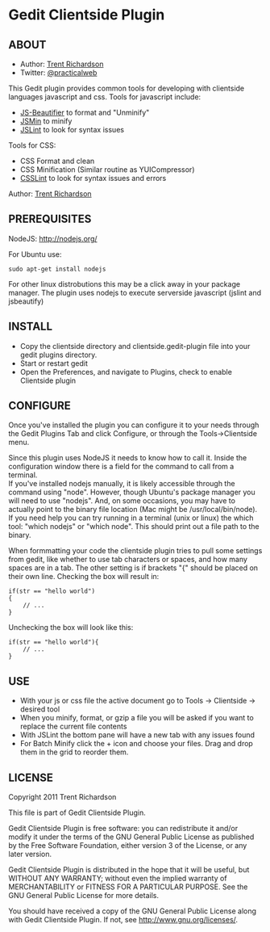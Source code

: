 Gedit Clientside Plugin
=======================

ABOUT
-----

- Author: [Trent Richardson](http://trentrichardson.com)
- Twitter: [@practicalweb](http://twitter.com/practicalweb)

This Gedit plugin provides common tools for developing with clientside languages 
javascript and css. Tools for javascript include:

- [JS-Beautifier](http://jsbeautifier.org/) to format and "Unminify"
- [JSMin](http://www.crockford.com/javascript/jsmin.html) to minify
- [JSLint](http://www.jslint.com/) to look for syntax issues

Tools for CSS:

- CSS Format and clean
- CSS Minification (Similar routine as YUICompressor)
- [CSSLint](https://github.com/stubbornella/csslint) to look for syntax issues and errors

Author: [Trent Richardson](http://trentrichardson.com)

PREREQUISITES
-------------
NodeJS: <http://nodejs.org/>

For Ubuntu use: 

	sudo apt-get install nodejs

For other linux distrobutions this may be a click away in your package manager. 
The plugin uses nodejs to execute serverside javascript (jslint and jsbeautify)


INSTALL
-------

- Copy the clientside directory and clientside.gedit-plugin file into your gedit plugins directory.
- Start or restart gedit
- Open the Preferences, and navigate to Plugins, check to enable Clientside plugin

CONFIGURE
---------
Once you've installed the plugin you can configure it to your needs through the Gedit Plugins Tab and click Configure, or through the Tools->Clientside menu.

Since this plugin uses NodeJS it needs to know how to call it.  Inside the configuration window there is a field for the command to call from a terminal.  
If you've installed nodejs manually, it is likely accessible through the command using "node".  However, though Ubuntu's package manager you will need to 
use "nodejs".  And, on some occasions, you may have to actually point to the binary file location (Mac might be /usr/local/bin/node).  If you need help you 
can try running in a terminal (unix or linux) the which tool: "which nodejs" or "which node".  This should print out a file path to the binary.

When formmatting your code the clientside plugin tries to pull some settings from gedit, like whether to use tab characters or spaces, and how many spaces are 
in a tab. The other setting is if brackets "{" should be placed on their own line.  Checking the box will result in:

	if(str == "hello world")
	{
		// ...
	}

Unchecking the box will look like this:

	if(str == "hello world"){
		// ...
	}

USE
---

- With your js or css file the active document go to Tools -> Clientside -> desired tool
- When you minify, format, or gzip a file you will be asked if you want to replace the current file contents
- With JSLint the bottom pane will have a new tab with any issues found
- For Batch Minify click the + icon and choose your files.  Drag and drop them in the grid to reorder them.

LICENSE
-------
Copyright 2011 Trent Richardson

This file is part of Gedit Clientside Plugin.

Gedit Clientside Plugin is free software: you can redistribute it and/or modify
it under the terms of the GNU General Public License as published by
the Free Software Foundation, either version 3 of the License, or
any later version.

Gedit Clientside Plugin is distributed in the hope that it will be useful,
but WITHOUT ANY WARRANTY; without even the implied warranty of
MERCHANTABILITY or FITNESS FOR A PARTICULAR PURPOSE. See the
GNU General Public License for more details.

You should have received a copy of the GNU General Public License
along with Gedit Clientside Plugin. If not, see <http://www.gnu.org/licenses/>.
